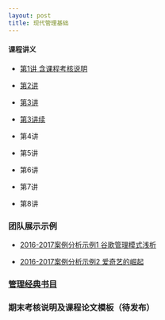 ```yaml
---
layout: post
title: 现代管理基础
---
```


#### 课程讲义
* [第1讲 含课程考核说明](https://github.com/sherylman/sherylman.github.com/raw/master/manage/%E7%AC%AC1%E8%AE%B2%20%E5%AF%BC%E8%AE%BA.pdf)

* [第2讲](https://github.com/sherylman/sherylman.github.com/raw/master/manage/%E7%AC%AC2%E8%AE%B2%20%E7%AE%A1%E7%90%86%E8%80%85.pdf)

* [第3讲](https://github.com/sherylman/sherylman.github.com/raw/master/manage/%E7%AC%AC3%E8%AE%B2%20%E7%AE%A1%E7%90%86%E6%80%9D%E6%83%B3%E7%9A%84%E6%BC%94%E5%8F%98.pdf)

* [第3讲续](https://github.com/sherylman/sherylman.github.com/raw/master/manage/%E7%AC%AC3%E8%AE%B2%E7%BB%AD%20%E4%B8%AD%E5%9B%BD%E5%8F%A4%E4%BB%A3%E7%AE%A1%E7%90%86%E6%80%9D%E6%83%B3.pdf)

* 第4讲

* 第5讲

* 第6讲

* 第7讲

* 第8讲

### 团队展示示例
* [2016-2017案例分析示例1 谷歌管理模式浅析](https://github.com/sherylman/sherylman.github.com/raw/master/manage/2016-2017%E6%A1%88%E4%BE%8B%E5%88%86%E6%9E%90%E7%A4%BA%E4%BE%8B1%20%E8%B0%B7%E6%AD%8C%E7%AE%A1%E7%90%86%E6%A8%A1%E5%BC%8F%E6%B5%85%E6%9E%90.pdf)

* [2016-2017案例分析示例2 爱奇艺的崛起](https://github.com/sherylman/sherylman.github.com/raw/master/manage/2016-2017%E6%A1%88%E4%BE%8B%E5%88%86%E6%9E%90%E7%A4%BA%E4%BE%8B2%20%E7%88%B1%E5%A5%87%E8%89%BA%E7%9A%84%E5%B4%9B%E8%B5%B7.pdf)

### [管理经典书目](http://sherylman.com/blog/%E7%AE%A1%E7%90%86%E7%BB%8F%E5%85%B8%E4%B9%A6%E7%9B%AE)

### 期末考核说明及课程论文模板（待发布）
